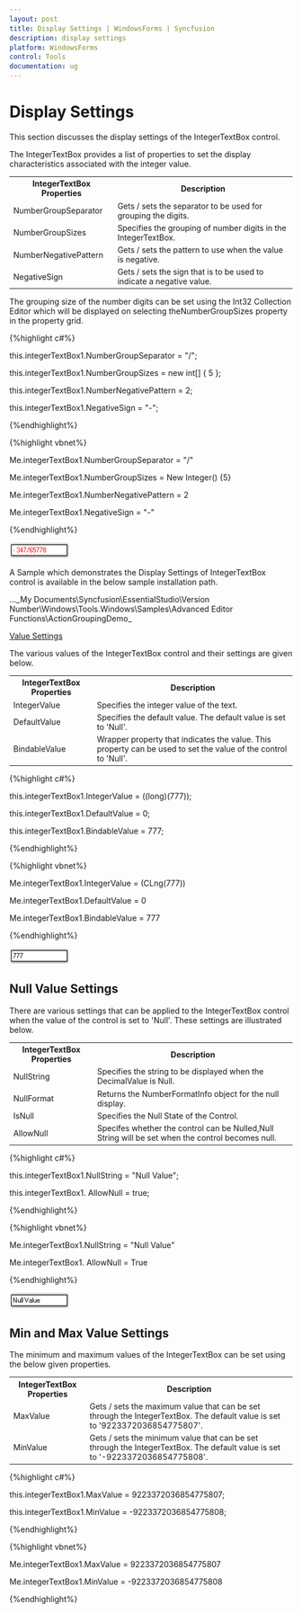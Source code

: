 ```yaml
---
layout: post
title: Display Settings | WindowsForms | Syncfusion
description: display settings
platform: WindowsForms
control: Tools
documentation: ug
---
```


# Display Settings

This section discusses the display settings of the IntegerTextBox control.

The IntegerTextBox provides a list of properties to set the display characteristics associated with the integer value.



<table>
<tr>
<th>
IntegerTextBox Properties</th><th>
Description</th></tr>
<tr>
<td>
NumberGroupSeparator</td><td>
Gets / sets the separator to be used for grouping the digits.</td></tr>
<tr>
<td>
NumberGroupSizes</td><td>
Specifies the grouping of number digits in the IntegerTextBox.</td></tr>
<tr>
<td>
NumberNegativePattern</td><td>
Gets / sets the pattern to use when the value is negative.</td></tr>
<tr>
<td>
NegativeSign</td><td>
Gets / sets the sign that is to be used to indicate a negative value.</td></tr>
</table>


The grouping size of the number digits can be set using the Int32 Collection Editor which will be displayed on selecting theNumberGroupSizes property in the property grid.

{%highlight c#%}



this.integerTextBox1.NumberGroupSeparator = "/";

this.integerTextBox1.NumberGroupSizes = new int[] { 5 };

this.integerTextBox1.NumberNegativePattern = 2;

this.integerTextBox1.NegativeSign = "-";

{%endhighlight%}

{%highlight vbnet%}

Me.integerTextBox1.NumberGroupSeparator = "/"

Me.integerTextBox1.NumberGroupSizes = New Integer() {5}

Me.integerTextBox1.NumberNegativePattern = 2

Me.integerTextBox1.NegativeSign = "-"

{%endhighlight%}

![](Overview_images/Overview_img442.png) 



A Sample which demonstrates the Display Settings of IntegerTextBox control is available in the below sample installation path.

…\_My Documents\Syncfusion\EssentialStudio\Version Number\Windows\Tools.Windows\Samples\Advanced Editor Functions\ActionGroupingDemo_

 [Value Settings](/windowsforms/percenttextbox/valuesettings)

The various values of the IntegerTextBox control and their settings are given below.



<table>
<tr>
<th>
IntegerTextBox Properties</th><th>
Description</th></tr>
<tr>
<td>
IntegerValue</td><td>
Specifies the integer value of the text.</td></tr>
<tr>
<td>
DefaultValue</td><td>
Specifies the default value. The default value is set to 'Null'.</td></tr>
<tr>
<td>
BindableValue</td><td>
Wrapper property that indicates the value. This property can be used to set the value of the control to 'Null'.</td></tr>
</table>


{%highlight c#%}



this.integerTextBox1.IntegerValue = ((long)(777));

this.integerTextBox1.DefaultValue = 0;

this.integerTextBox1.BindableValue = 777;

{%endhighlight%}

{%highlight vbnet%}

Me.integerTextBox1.IntegerValue = (CLng(777))

Me.integerTextBox1.DefaultValue = 0

Me.integerTextBox1.BindableValue = 777

{%endhighlight%}

![](Overview_images/Overview_img443.png) 


## Null Value Settings

There are various settings that can be applied to the IntegerTextBox control when the value of the control is set to 'Null'. These settings are illustrated below.



<table>
<tr>
<th>
IntegerTextBox Properties</th><th>
Description</th></tr>
<tr>
<td>
NullString</td><td>
Specifies the string to be displayed when the DecimalValue is Null.</td></tr>
<tr>
<td>
NullFormat</td><td>
Returns the NumberFormatInfo object for the null display.</td></tr>
<tr>
<td>
IsNull</td><td>
Specifies the Null State of the Control.</td></tr>
<tr>
<td>
AllowNull</td><td>
Specifes whether the control can be Nulled,Null String will be set when the control becomes null.</td></tr>
</table>


{%highlight c#%}



this.integerTextBox1.NullString = "Null Value";

this.integerTextBox1. AllowNull = true;

{%endhighlight%}



{%highlight vbnet%}



Me.integerTextBox1.NullString = "Null Value"

Me.integerTextBox1. AllowNull = True

{%endhighlight%}



![](Overview_images/Overview_img444.png) 


## Min and Max Value Settings

The minimum and maximum values of the IntegerTextBox can be set using the below given properties.



<table>
<tr>
<th>
IntegerTextBox Properties</th><th>
Description</th></tr>
<tr>
<td>
MaxValue</td><td>
Gets / sets the maximum value that can be set through the IntegerTextBox. The default value is set to '9223372036854775807'.</td></tr>
<tr>
<td>
MinValue</td><td>
Gets / sets the minimum value that can be set through the IntegerTextBox. The default value is set to '-9223372036854775808'.</td></tr>
</table>


{%highlight c#%}


this.integerTextBox1.MaxValue = 9223372036854775807;

this.integerTextBox1.MinValue = -9223372036854775808;

{%endhighlight%}


{%highlight  vbnet%}


Me.integerTextBox1.MaxValue = 9223372036854775807

Me.integerTextBox1.MinValue = -9223372036854775808

{%endhighlight%}